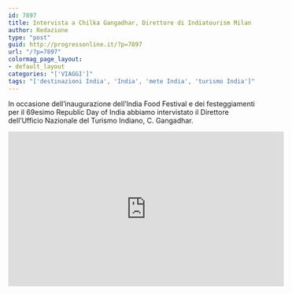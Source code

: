 ```yaml
---
id: 7897
title: Intervista a Chilka Gangadhar, Direttore di Indiatourism Milan
author: Redazione
type: "post"
guid: http://progressonline.it/?p=7897
url: "/?p=7897"
colormag_page_layout:
- default_layout
categories: "['VIAGGI']"
tags: "['destinazioni India', 'India', 'mete India', 'turismo India']"
---
```


In occasione dell’inaugurazione dell’India Food Festival e dei festeggiamenti per il 69esimo Republic Day of India abbiamo intervistato il Direttore dell’Ufficio Nazionale del Turismo Indiano, C. Gangadhar.

<center><iframe allowfullscreen="allowfullscreen" frameborder="0" height="315" loading="lazy" src="https://www.youtube.com/embed/HtZN4uyYg2E" width="560"></iframe></center>